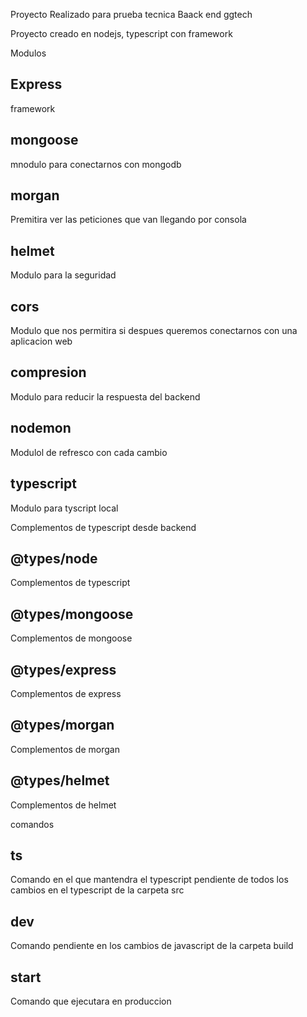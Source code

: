 Proyecto Realizado para prueba tecnica Baack end ggtech


Proyecto creado en nodejs, typescript con framework

Modulos
## Express
framework
## mongoose
mnodulo para conectarnos con mongodb
## morgan
Premitira ver las peticiones que van llegando por consola
## helmet
Modulo para la seguridad 
## cors
Modulo que nos permitira si despues queremos conectarnos con una aplicacion web
## compresion 
Modulo para reducir la respuesta del backend
## nodemon
Modulol de refresco con cada cambio
## typescript
Modulo para tyscript local

Complementos de typescript desde backend

## @types/node
Complementos de typescript
## @types/mongoose
Complementos de mongoose
## @types/express
Complementos de express
## @types/morgan
Complementos de morgan
## @types/helmet
Complementos de helmet

comandos
## ts
Comando en el que mantendra el typescript pendiente de todos los cambios en el typescript de la carpeta src
## dev
Comando pendiente en los cambios de javascript de la carpeta build
## start
Comando que ejecutara en produccion